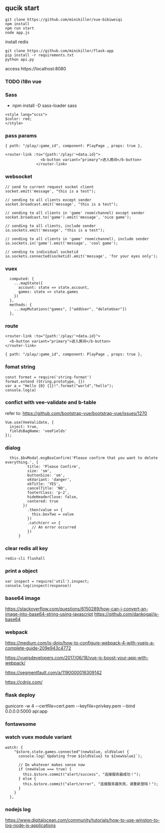 ## qucik start

```
git clone https://github.com/minikiller/vue-bibiweiqi
npm install
npm run start
node app.js
```

install redis

```
git clone https://github.com/minikiller/flask-app
pip install -r requirements.txt
python api.py
```

access https://localhost:8080

### TODO i18n vue

### Sass

- npm install -D sass-loader sass

```
<style lang="scss">
$color: red;
</style>
```

### pass params

```
{ path: "/play/:game_id", component: PlayPage , props: true },
```

```
<router-link :to="{path:'/play/'+data.id}">
                <b-button variant="primary">进入房间</b-button>
              </router-link>
```

### websocket

```
// send to current request socket client
socket.emit('message', "this is a test");

// sending to all clients except sender
socket.broadcast.emit('message', "this is a test");

// sending to all clients in 'game' room(channel) except sender
socket.broadcast.to('game').emit('message', 'nice game');

// sending to all clients, include sender
io.sockets.emit('message', "this is a test");

// sending to all clients in 'game' room(channel), include sender
io.sockets.in('game').emit('message', 'cool game');

// sending to individual socketid
io.sockets.connected(socketid).emit('message', 'for your eyes only');
```

### vuex

```
  computed: {
    ...mapState({
      account: state => state.account,
      games: state => state.games
    })
  },
  methods: {
    ...mapMutations("games", ["addUser", "deleteUser"])
  },
```

### route

```
<router-link :to="{path:'/play/'+data.id}">
  <b-button variant="primary">进入房间</b-button>
</router-link>
```

```
{ path: "/play/:game_id", component: PlayPage , props: true },
```

### fomat string

```
const format = require('string-format')
format.extend (String.prototype, {})
var a = "Hello {0} {1}!".format("world","hello");
console.log(a)
```

### confict with vee-validate and b-table

refer to: https://github.com/bootstrap-vue/bootstrap-vue/issues/1270

```
Vue.use(VeeValidate, {
  inject: true,
  fieldsBagName: 'veeFields'
});
```

### dialog

```
  this.$bvModal.msgBoxConfirm('Please confirm that you want to delete everything.', {
          title: 'Please Confirm',
          size: 'sm',
          buttonSize: 'sm',
          okVariant: 'danger',
          okTitle: 'YES',
          cancelTitle: 'NO',
          footerClass: 'p-2',
          hideHeaderClose: false,
          centered: true
        })
          .then(value => {
            this.boxTwo = value
          })
          .catch(err => {
            // An error occurred
          })
      }
```

### clear redis all key

```
redis-cli flushall
```

### print a object

```
var inspect = require('util').inspect;
console.log(inspect(response))
```

### base64 image

https://stackoverflow.com/questions/6150289/how-can-i-convert-an-image-into-base64-string-using-javascript
https://github.com/dankogai/js-base64

### webpack

https://medium.com/js-dojo/how-to-configure-webpack-4-with-vuejs-a-complete-guide-209e943c4772

https://vuejsdevelopers.com/2017/06/18/vue-js-boost-your-app-with-webpack/

https://segmentfault.com/a/1190000016309142

https://cdnjs.com/

### flask deploy 
gunicorn -w 4 --certfile=cert.pem --keyfile=privkey.pem --bind 0.0.0.0:5000 api:app
### fontawsome

### watch vuex module variant

```
watch: {
    "$store.state.games.connected"(newValue, oldValue) {
      console.log(`Updating from ${oldValue} to ${newValue}`);

      // Do whatever makes sense now
      if (newValue === true) {
        this.$store.commit("alert/success", "连接服务器成功！");
      } else {
        this.$store.commit("alert/error", "连接服务器失败，请重新登陆！");
      }
    }
  },
```

### nodejs log

https://www.digitalocean.com/community/tutorials/how-to-use-winston-to-log-node-js-applications
